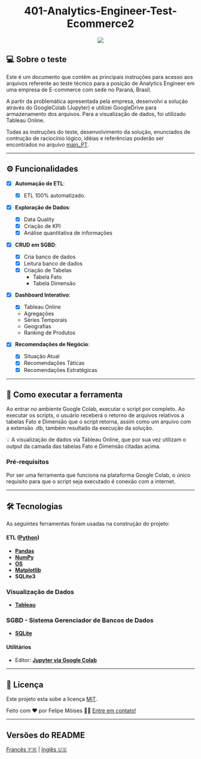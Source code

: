 <h1 align="center">
     <a> 401-Analytics-Engineer-Test-Ecommerce2 </a>
</h1>

<p align="center">
<img src="https://img.shields.io/badge/Status-Concluído-green"/>
</p>

## 💻 Sobre o teste

Este é um documento que contém as principais instruções para acesso aos arquivos referente ao teste técnico para a posição de Analytics Engineer em uma empresa de E-commerce com sede no Paraná, Brasil.

A partir da problemática apresentada pela empresa, desenvolvi a solução através do GoogleColab (Jupyter) e utilizei GoogleDrive para armazenamento dos arquivos. Para a visualização de dados, foi utilizado Tableau Online.

Todas as instruções do teste, desenvolvimento da solução, enunciados de contrução de raciocínio lógico, idéias e referências poderão ser encontrados no arquivo [main_PT](./main_PT.md).

---

## ⚙️ Funcionalidades

- [x] **Automação de ETL**:
  - [x] ETL 100% automatizado.

- [x] **Exploração de Dados**: 
  - [x] Data Quality
  - [x] Criação de KPI
  - [x] Análise quantitativa de informações

- [x] **CRUD em SGBD**: 
  - [x] Cria banco de dados 
  - [x] Leitura banco de dados 
  - [x] Criação de Tabelas
    - Tabela Fato
    - Tabela Dimensão

- [x] **Dashboard Interativo**: 
  - [x]  Tableau Online
    - Agregações
    - Séries Temporais
    - Geografias
    - Ranking de Produtos

- [x] **Recomendações de Negócio**: 
  - [x] Situação Atual
  - [x] Recomendações Táticas
  - [x] Recomendações Estratégicas

---

## 🚀 Como executar a ferramenta


Ao entrar no ambiente Google Colab, executar o script por completo.
Ao executar os scripts, o usuário receberá o retorno de arquivos relativos a tabelas Fato e Dimensão que o script retorna, assim como um arquivo com a extensão .db, também resultado da execução da solução.

💡 A visualização de dados via Tableau Online, que por sua vez utilizam o output da camada das tabelas Fato e Dimensão citadas acima.

### Pré-requisitos

Por ser uma ferramenta que funciona na plataforma Google Colab, o único requisito para que o script seja executado é conexão com a internet.

---

## 🛠 Tecnologias

As seguintes ferramentas foram usadas na construção do projeto:

#### **ETL**  ([Python](https://www.python.org/))

-   **[Pandas](https://pandas.pydata.org/)**
-   **[NumPy](https://github.com/ReactTraining/react-router/tree/master/packages/react-router-dom)**
-   **[OS](https://docs.python.org/3/library/os.html)**
-   **[Matplotlib](https://matplotlib.org/)**
-   **SQLite3**

### **Visualização de Dados**

-   **[Tableau](https://www.tableau.com/)**

### **SGBD - Sistema Gerenciador de Bancos de Dados**

-   **[SQLite](https://www.sqlite.org/index.html)**

#### **Utilitários**

-   Editor:  **[Jupyter via Google Colab](https://colab.research.google.com/)**

---

## 📝 Licença

Este projeto esta sobe a licença [MIT](./LICENSE).

Feito com ❤️ por Felipe Möises 👋🏽 [Entre em contato!](https://www.linkedin.com/in/felipemoises/)

---

##  Versões do README

[Francês 🇫🇷](./README-FR.md)  |  [Inglês 🇺🇸](./README.md)
